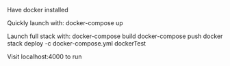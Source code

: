 Have docker installed

Quickly launch with:
docker-compose up

Launch full stack with:
docker-compose build
docker-compose push
docker stack deploy -c docker-compose.yml dockerTest

Visit localhost:4000 to run
